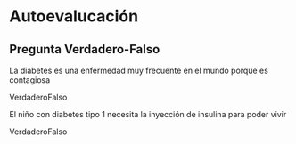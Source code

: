 # Autoevalucación

## Pregunta Verdadero-Falso

<quiz name=""><question><p>La diabetes es una enfermedad muy frecuente en el mundo porque es contagiosa</p><answer>Verdadero</answer><answer correct>Falso</answer></question><question><p>El niño con diabetes tipo 1 necesita la inyección de insulina para poder vivir</p><answer correct>Verdadero</answer><answer>Falso</answer></question></quiz>


